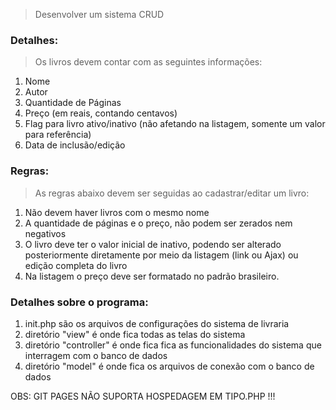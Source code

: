 

>Desenvolver um sistema CRUD 

### Detalhes:

>Os livros devem contar com as seguintes informações:

1. Nome
2. Autor
3. Quantidade de Páginas
4. Preço (em reais, contando centavos)
5. Flag para livro ativo/inativo (não afetando na listagem, somente um valor para referência)
6. Data de inclusão/edição

### Regras: 

>As regras abaixo devem ser seguidas ao cadastrar/editar um livro:

1. Não devem haver livros com o mesmo nome
2. A quantidade de páginas e o preço, não podem ser zerados nem negativos
3. O livro deve ter o valor inicial de inativo, podendo ser alterado posteriormente diretamente por meio da listagem (link ou Ajax) ou edição completa do livro
4. Na listagem o preço deve ser formatado no padrão brasileiro.


### Detalhes sobre o programa:

1.  init.php são os arquivos de configurações do sistema de livraria
2.  diretório "view" é onde fica todas as telas do sistema
3.  diretório "controller" é onde fica fica as funcionalidades do sistema que interragem com o banco de dados
4.  diretório "model" é onde fica os arquivos de conexão com o banco de dados


OBS: GIT PAGES NÃO SUPORTA HOSPEDAGEM EM TIPO.PHP !!!
